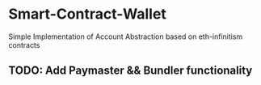 # Smart-Contract-Wallet
Simple Implementation of Account Abstraction based on eth-infinitism contracts

## TODO: Add Paymaster && Bundler functionality
